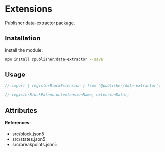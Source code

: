 # Extensions

Publisher data-extractor package.

## Installation

Install the module:

```bash
npm install @publisher/data-extractor --save
```

## Usage

```js
// import { registerBlockExtension } from '@publisher/data-extractor';

// registerBlockExtension(extensionName, extensionData);
```

## Attributes

#### References:

-   src/block.json5
-   src/states.json5
-   src/breakpoints.json5

